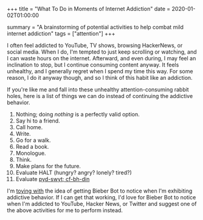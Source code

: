 +++
title = "What To Do in Moments of Internet Addiction"
date = 2020-01-02T01:00:00

summary = "A brainstorming of potential activities to help combat mild internet addiction"
tags = ["attention"]
+++

I often feel addicted to YouTube, TV shows, browsing HackerNews, or social media.
When I do, I'm tempted to just keep scrolling or watching, and I can waste hours on the internet.
Afterward, and even during, I may feel an inclination to stop, but I continue consuming content anyway.
It feels unhealthy, and I generally regret when I spend my time this way.
For some reason, I do it anyway though, and so I think of this habit like an addiction.

If you're like me and fall into these unhealthy attention-consuming rabbit holes, here is a list of things we can do instead of continuing the addictive behavior.

1. Nothing; doing _nothing_ is a perfectly valid option.
2. Say hi to a friend.
3. Call home.
4. Write.
5. Go for a walk.
6. Read a book.
7. Monologue.
8. Think.
9. Make plans for the future.
10. Evaluate HALT (hungry? angry? lonely? tired?)
11. Evaluate [pyd-swyt; cf-bh-din](/snippets/2020-01-02-pyd-swyt-cf-bh-din)

I'm [toying with](/snippets/2019-12-30-analyzing-my-browser-history) the idea of getting Bieber Bot to notice when I'm exhibiting addictive behavior. If I can get that working, I'd love for Bieber Bot to notice when I'm addicted to YouTube, Hacker News, or Twitter and suggest one of the above activities for me to perform instead.

